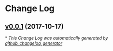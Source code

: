 # Change Log

## [v0.0.1](https://github.com/macandmia/logbeat/releases/tag/v0.0.1) (2017-10-17)


\* *This Change Log was automatically generated by [github_changelog_generator](https://github.com/skywinder/Github-Changelog-Generator)*